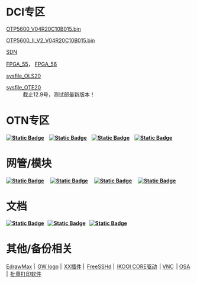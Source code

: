 # DCI专区

<!--sec data-title="点击下载" data-id="section0" data-show=true ces-->

[OTP5600_V04R20C10B015.bin](https://version-1301999062.cos.ap-beijing.myqcloud.com/OTP5600_V04R20C10B015.bin)

[OTP5600_II_V2_V04R20C10B015.bin](https://version-1301999062.cos.ap-beijing.myqcloud.com/OTP5600_II_V2_V04R20C10B015.bin) 

[SDN](https://version-1301999062.cos.ap-beijing.myqcloud.com/dci-sdn230823.bin)

[FPGA_55](https://version-1301999062.cos.ap-beijing.myqcloud.com/OTP5500_V2_NMU_v1.1.fpga)，&nbsp;[FPGA_56](https://version-1301999062.cos.ap-beijing.myqcloud.com/OTP5600_NMU_V2.24.fpga)

[sysfile_OLS20](https://version-1301999062.cos.ap-beijing.myqcloud.com/sysfile_gwd_V04R20B016_OTP5600_OLS20.bin)  

[sysfile_OTE20](https://version-1301999062.cos.ap-beijing.myqcloud.com/sysfile_gwd_V04R20B017_OTP5600_OTE20.bin)  <font color="white">----------------------------------------------------------------------</font>截止12.9号，测试部最新版本！

<!--endsec-->

# OTN专区

<!--sec data-title="点击下载" data-id="section1" data-show=true ces-->

#### [![Static Badge](https://img.shields.io/badge/Ver-B019-green)](https://version-1301999062.cos.ap-beijing.myqcloud.com/V02R19C18B019.zip) <font color="white">-</font> [![Static Badge](https://img.shields.io/badge/Ver-B013-green)](https://version-1301999062.cos.ap-beijing.myqcloud.com/B013.zip) <font color="white">-</font> [![Static Badge](https://img.shields.io/badge/Ver-B032-green)](https://version-1301999062.cos.ap-beijing.myqcloud.com/B032.zip) <font color="white">-</font> [![Static Badge](https://img.shields.io/badge/Ver-B020-green)](https://version-1301999062.cos.ap-beijing.myqcloud.com/V02R18C02B020.zip)

<!--endsec-->

# 网管/模块

<!--sec data-title="点击下载" data-id="section2" data-show=true ces-->

#### [![Static Badge](https://img.shields.io/badge/OTN-%E7%BD%91%E7%AE%A1-blue)](https://version-1301999062.cos.ap-beijing.myqcloud.com/otn.exe) <font color="white">--</font>[![Static Badge](https://img.shields.io/badge/OTN-%E6%A8%A1%E5%9D%97-blue)](https://version-1301999062.cos.ap-beijing.myqcloud.com/UniView%20DA-3.1.0-b20121221.exe)<font color="white">--</font> [![Static Badge](https://img.shields.io/badge/DCI-%E7%BD%91%E7%AE%A1-green)](https://version-1301999062.cos.ap-beijing.myqcloud.com/dci.exe) <font color="white">--</font>[![Static Badge](https://img.shields.io/badge/DCI-%E6%A8%A1%E5%9D%97-green)](https://version-1301999062.cos.ap-beijing.myqcloud.com/UniView%20DA-3.1.0-b20230727.exe)<font color="white">-----</font>

<!--endsec-->

# 文档

<!--sec data-title="点击下载" data-id="section3" data-show=true ces-->

#### [![Static Badge](https://img.shields.io/badge/%E6%B1%9F%E8%8B%8F-%E7%94%B5%E4%BF%A1%E6%B5%8B%E8%AF%95%E6%8A%A5%E5%91%8A-blue)](https://version-1301999062.cos.ap-beijing.myqcloud.com/%E6%B1%9F%E8%8B%8F%E7%94%B5%E4%BF%A1DCI-BOX_II%E5%9E%8B%E6%B5%8B%E8%AF%95%E6%8A%A5%E5%91%8A.docx) <font color="white">-</font>[![Static Badge](https://img.shields.io/badge/%E9%BB%91%E9%BE%99%E6%B1%9F-%E8%81%94%E9%80%9A%E6%B5%8B%E8%AF%95%E6%8A%A5%E5%91%8A-blue)](https://version-1301999062.cos.ap-beijing.myqcloud.com/%E9%BB%91%E9%BE%99%E6%B1%9F%E8%81%94%E9%80%9A%E6%A8%A1%E5%9D%97%E5%8C%96%E6%B3%A2%E5%88%86%E6%B5%8B%E8%AF%95%E6%8A%A5%E5%91%8A.doc) <font color="white">-</font>[![Static Badge](https://img.shields.io/badge/%E7%A7%BB%E5%8A%A8-%E6%9E%81%E7%AE%80OTN%E6%B5%8B%E8%AF%95-blue)](https://version-1301999062.cos.ap-beijing.myqcloud.com/%E4%B8%AD%E5%9B%BD%E7%A7%BB%E5%8A%A8%E6%9E%81%E7%AE%80%E5%85%89%E4%BC%A0%E9%80%81%E7%BD%91%EF%BC%88OTN%EF%BC%89%E7%B3%BB%E7%BB%9F%E5%92%8C%E8%AE%BE%E5%A4%87%E6%8A%80%E6%9C%AF%E8%A7%84%E8%8C%83v1.2.docx)

<!--endsec-->

# 其他/备份相关

<!--sec data-title="点击下载" data-id="section4" data-show=true ces-->

[EdrawMax](https://version-1301999062.cos.ap-beijing.myqcloud.com/%E4%BA%BF%E5%9B%BE%E5%9B%BE%E7%A4%BA%E6%BF%80%E6%B4%BB.zip) |<font color="white">-</font>[GW logo](https://version-1301999062.cos.ap-beijing.myqcloud.com/LOGO.zip) |<font color="white">-</font>[XX插件](https://version-1301999062.cos.ap-beijing.myqcloud.com/igg_2.3.4.zip) |<font color="white">-</font>[FreeSSHd](https://version-1301999062.cos.ap-beijing.myqcloud.com/freeSSHd.exe) |<font color="white">-</font>[IKOOl CORE驱动](https://version-1301999062.cos.ap-beijing.myqcloud.com/Install_USB_Win10_10059_20_07272023_08042023.zip)<font color="white">-</font>| [VNC](https://version-1301999062.cos.ap-beijing.myqcloud.com/VNC-Viewer-5.3.0-Windows-64bit.exe)<font color="white">-</font>| [OSA](https://version-1301999062.cos.ap-beijing.myqcloud.com/RemoteMonitor%20for%20AQ6370C%20%26%20AQ6150.lnk) |<font color="white">-</font>[批量打印软件](https://version-1301999062.cos.ap-beijing.myqcloud.com/%E6%89%B9%E9%87%8F%E6%89%93%E5%8D%B0.7z)

<!--endsec-->

